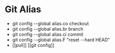 # Git Alias

- git config --global alias.co checkout
- git config --global alias.br branch
- git config --global alias.ci commit
- git config --global alias.F "reset --hard HEAD"
- [[pull]] [[git config]]


